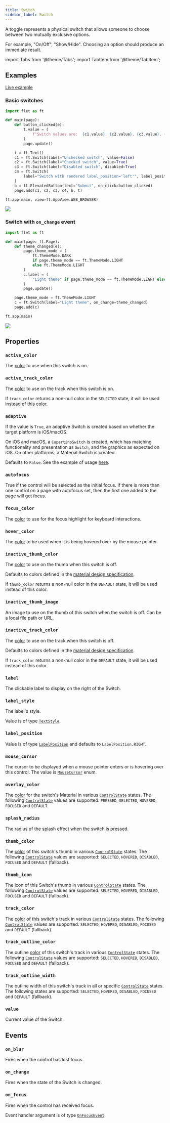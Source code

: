 ```yaml
---
title: Switch
sidebar_label: Switch
---
```


A toggle represents a physical switch that allows someone to choose between two mutually exclusive options.

For example, "On/Off", "Show/Hide". Choosing an option should produce an immediate result.

import Tabs from '@theme/Tabs';
import TabItem from '@theme/TabItem';

## Examples

[Live example](https://flet-controls-gallery.fly.dev/input/switch)

### Basic switches

<Tabs groupId="language">
  <TabItem value="python" label="Python" default>

```python
import flet as ft

def main(page):
    def button_clicked(e):
        t.value = (
            f"Switch values are:  {c1.value}, {c2.value}, {c3.value}, {c4.value}."
        )
        page.update()

    t = ft.Text()
    c1 = ft.Switch(label="Unchecked switch", value=False)
    c2 = ft.Switch(label="Checked switch", value=True)
    c3 = ft.Switch(label="Disabled switch", disabled=True)
    c4 = ft.Switch(
        label="Switch with rendered label_position='left'", label_position=ft.LabelPosition.LEFT
    )
    b = ft.ElevatedButton(text="Submit", on_click=button_clicked)
    page.add(c1, c2, c3, c4, b, t)

ft.app(main, view=ft.AppView.WEB_BROWSER)
```
  </TabItem>
</Tabs>

<img src="/img/docs/controls/switch/basic-switch.gif" className="screenshot-30"/>

### Switch with `on_change` event

<Tabs groupId="language">
  <TabItem value="python" label="Python" default>

```python
import flet as ft

def main(page: ft.Page):
    def theme_changed(e):
        page.theme_mode = (
            ft.ThemeMode.DARK
            if page.theme_mode == ft.ThemeMode.LIGHT
            else ft.ThemeMode.LIGHT
        )
        c.label = (
            "Light theme" if page.theme_mode == ft.ThemeMode.LIGHT else "Dark theme"
        )
        page.update()

    page.theme_mode = ft.ThemeMode.LIGHT
    c = ft.Switch(label="Light theme", on_change=theme_changed)
    page.add(c)

ft.app(main)
```
  </TabItem>
</Tabs>

<img src="/img/docs/controls/switch/switch-with-change-event.gif" className="screenshot-30"/>

## Properties

### `active_color`

The [color](/docs/reference/colors) to use when this switch is on.

### `active_track_color`

The [color](/docs/reference/colors) to use on the track when this switch is on.

If `track_color` returns a non-null color in the `SELECTED` state, it will be used instead of this color.

### `adaptive`

If the value is `True`, an adaptive Switch is created based on whether the target platform is iOS/macOS.

On iOS and macOS, a `CupertinoSwitch` is created, which has matching functionality and presentation as `Switch`, and the graphics as expected on iOS. On other platforms, a Material Switch is created.

Defaults to `False`. See the example of
usage [here](/docs/controls/cupertinoswitch#cupertinoswitch-and-adaptive-switch).

### `autofocus`

True if the control will be selected as the initial focus. If there is more than one control on a page with autofocus set, then the first one added to the page will get focus.

### `focus_color`

The [color](/docs/reference/colors) to use for the focus highlight for keyboard interactions.

### `hover_color`

The [color](/docs/reference/colors) to be used when it is being hovered over by the mouse pointer.

### `inactive_thumb_color`

The [color](/docs/reference/colors) to use on the thumb when this switch is off.

Defaults to colors defined in the [material design specification](https://m3.material.io/components/switch/specs).

If `thumb_color` returns a non-null color in the `DEFAULT` state, it will be used instead of this color.

### `inactive_thumb_image`

An image to use on the thumb of this switch when the switch is off. Can be a local file path or URL.

### `inactive_track_color`

The [color](/docs/reference/colors) to use on the track when this switch is off.

Defaults to colors defined in the [material design specification](https://m3.material.io/components/switch/specs).

If `track_color` returns a non-null color in the `DEFAULT` state, it will be used instead of this color.

### `label`

The clickable label to display on the right of the Switch.

### `label_style`

The label's style.

Value is of type [`TextStyle`](/docs/reference/types/textstyle).

### `label_position`

Value is of type [`LabelPosition`](/docs/reference/types/labelposition) and defaults to `LabelPosition.RIGHT`.

### `mouse_cursor`

The cursor to be displayed when a mouse pointer enters or is hovering over this control.
The value is [`MouseCursor`](/docs/reference/types/mousecursor) enum.

### `overlay_color`

The [color](/docs/reference/colors) for the switch's Material in
various [`ControlState`](/docs/reference/types/controlstate) states.
The following [`ControlState`](/docs/reference/types/controlstate) values are
supported: `PRESSED`, `SELECTED`, `HOVERED`, `FOCUSED` and `DEFAULT`.

### `splash_radius`

The radius of the splash effect when the switch is pressed.

### `thumb_color`

The [color](/docs/reference/colors) of this switch's thumb in
various [`ControlState`](/docs/reference/types/controlstate) states.
The following [`ControlState`](/docs/reference/types/controlstate) values are
supported: `SELECTED`, `HOVERED`, `DISABLED`, `FOCUSED` and `DEFAULT` (fallback).

### `thumb_icon`

The icon of this Switch's thumb in various [`ControlState`](/docs/reference/types/controlstate) states.
The following [`ControlState`](/docs/reference/types/controlstate) values are
supported: `SELECTED`, `HOVERED`, `DISABLED`, `FOCUSED` and `DEFAULT` (fallback).

### `track_color`

The [color](/docs/reference/colors) of this switch's track in
various [`ControlState`](/docs/reference/types/controlstate) states.
The following [`ControlState`](/docs/reference/types/controlstate) values are
supported: `SELECTED`, `HOVERED`, `DISABLED`, `FOCUSED` and `DEFAULT` (fallback).

### `track_outline_color`

The outline [color](/docs/reference/colors) of this switch's track in
various [`ControlState`](/docs/reference/types/controlstate) states.
The following [`ControlState`](/docs/reference/types/controlstate) values are
supported: `SELECTED`, `HOVERED`, `DISABLED`, `FOCUSED` and `DEFAULT` (fallback).

### `track_outline_width`

The outline width of this switch's track in all or specific [`ControlState`](/docs/reference/types/controlstate) states. 
The following states are supported: `SELECTED`, `HOVERED`, `DISABLED`, `FOCUSED` and `DEFAULT` (fallback).

### `value`

Current value of the Switch.

## Events

### `on_blur`

Fires when the control has lost focus.

### `on_change`

Fires when the state of the Switch is changed.

### `on_focus`

Fires when the control has received focus.

Event handler argument is of type [`OnFocusEvent`](/docs/reference/types/onfocusevent).
